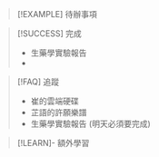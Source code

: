 > [!EXAMPLE] 待辦事項


> [!SUCCESS] 完成
>- 生藥學實驗報告
>- 

> [!FAQ] 追蹤
> - 崔的雲端硬碟
> - 芷語的許願樂譜
> - 生藥學實驗報告 (明天必須要完成)

> [!LEARN]- 額外學習
